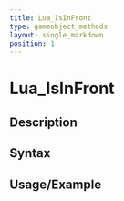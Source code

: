 ```yaml
---
title: Lua_IsInFront
type: gameobject_methods
layout: single_markdown
position: 1
---
```


# Lua_IsInFront

## Description

## Syntax

## Usage/Example


